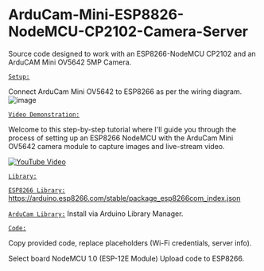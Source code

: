 # ArduCam-Mini-ESP8826-NodeMCU-CP2102-Camera-Server
Source code designed to work with an ESP8266-NodeMCU CP2102 and an ArduCAM Mini OV5642 5MP Camera.

<ins>`Setup:`</ins>

Connect ArduCam Mini OV5642 to ESP8266 as per the wiring diagram.
![image](https://github.com/ReX027/ArduCam-Mini-ESP8826-NodeMCU-CP2102-Camera-Server/assets/90253821/94ffb02d-46ee-43be-a0b2-40407d2ee348)

<ins>`Video Demonstration:`</ins> 

Welcome to this step-by-step tutorial where I'll guide you through the process of setting up an ESP8266 NodeMCU with the ArduCam Mini OV5642 camera module to capture images and live-stream video.

[![YouTube Video](https://img.youtube.com/vi/O3iWLkQ1Gm8/mqdefault.jpg)](https://www.youtube.com/watch?v=O3iWLkQ1Gm8)

<ins>`Library:`</ins>

<ins>`ESP8266 Library:`</ins> https://arduino.esp8266.com/stable/package_esp8266com_index.json

<ins>`ArduCam Library:`</ins> Install via Arduino Library Manager.

<ins>`Code:`</ins>

Copy provided code, replace placeholders (Wi-Fi credentials, server info).

Select board NodeMCU 1.0 (ESP-12E Module)
Upload code to ESP8266.


